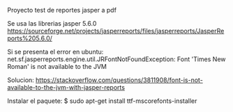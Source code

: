 Proyecto test de reportes jasper a pdf

Se usa las librerias jasper 5.6.0
https://sourceforge.net/projects/jasperreports/files/jasperreports/JasperReports%205.6.0/

Si se presenta el error en ubuntu: 
net.sf.jasperreports.engine.util.JRFontNotFoundException: Font 'Times New Roman' is not available to the JVM

Solucion:
https://stackoverflow.com/questions/3811908/font-is-not-available-to-the-jvm-with-jasper-reports

Instalar el paquete:
$ sudo apt-get install ttf-mscorefonts-installer

